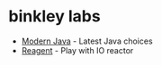 # binkley labs

* [Modern Java](modernj/README.md) - Latest Java choices
* [Reagent](reaget/README.md) - Play with IO reactor
